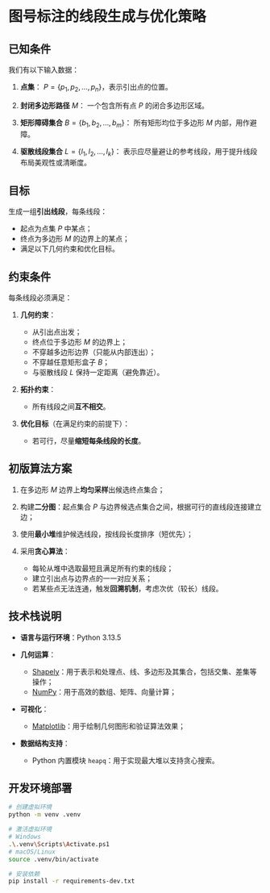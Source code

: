 # 图号标注的线段生成与优化策略

## 已知条件

我们有以下输入数据：

1. **点集**：
   $P = \{p_1, p_2, \dots, p_n\}$，表示引出点的位置。

2. **封闭多边形路径** $M$：
   一个包含所有点 $P$ 的闭合多边形区域。

3. **矩形障碍集合** $B = \{b_1, b_2, \dots, b_m\}$：
   所有矩形均位于多边形 $M$ 内部，用作避障。

4. **驱散线段集合** $L = \{l_1, l_2, \dots, l_k\}$：
   表示应尽量避让的参考线段，用于提升线段布局美观性或清晰度。

## 目标

生成一组**引出线段**，每条线段：

* 起点为点集 $P$ 中某点；
* 终点为多边形 $M$ 的边界上的某点；
* 满足以下几何约束和优化目标。

## 约束条件

每条线段必须满足：

1. **几何约束**：

   * 从引出点出发；
   * 终点位于多边形 $M$ 的边界上；
   * 不穿越多边形边界（只能从内部连出）；
   * 不穿越任意矩形盒子 $B$；
   * 与驱散线段 $L$ 保持一定距离（避免靠近）。

2. **拓扑约束**：

   * 所有线段之间**互不相交**。

3. **优化目标**（在满足约束的前提下）：

   * 若可行，尽量**缩短每条线段的长度**。

## 初版算法方案

1. 在多边形 $M$ 边界上**均匀采样**出候选终点集合；
2. 构建**二分图**：起点集合 $P$ 与边界候选点集合之间，根据可行的直线段连接建立边；
3. 使用**最小堆**维护候选线段，按线段长度排序（短优先）；
4. 采用**贪心算法**：

   * 每轮从堆中选取最短且满足所有约束的线段；
   * 建立引出点与边界点的一一对应关系；
   * 若某些点无法连通，触发**回溯机制**，考虑次优（较长）线段。

## 技术栈说明

* **语言与运行环境**：Python 3.13.5
* **几何运算**：

  * [Shapely](https://shapely.readthedocs.io)：用于表示和处理点、线、多边形及其集合，包括交集、差集等操作；
  * [NumPy](https://numpy.org)：用于高效的数组、矩阵、向量计算；
* **可视化**：

  * [Matplotlib](https://matplotlib.org)：用于绘制几何图形和验证算法效果；
* **数据结构支持**：

  * Python 内置模块 `heapq`：用于实现最大堆以支持贪心搜索。

## 开发环境部署

```sh
# 创建虚拟环境
python -m venv .venv

# 激活虚拟环境
# Windows
.\.venv\Scripts\Activate.ps1
# macOS/Linux
source .venv/bin/activate

# 安装依赖
pip install -r requirements-dev.txt
```
